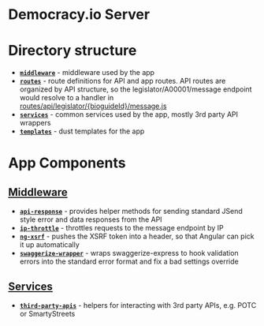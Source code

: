 Democracy.io Server
================

# Directory structure

- [**<code>middleware</code>**](/server/middleware) - middleware used by the app
- [**<code>routes</code>**](/server/routes) - route definitions for API and app routes. API routes are organized by API structure, so the legislator/A00001/message endpoint would resolve to a handler in [routes/api/legislator/{bioguideId}/message.js](/server/routes/api/legislator/{bioguideId}/message.js)
- [**<code>services</code>**](/server/services) - common services used by the app, mostly 3rd party API wrappers
- [**<code>templates</code>**](/server/templates) - dust templates for the app

# App Components

## [Middleware](/server/middleware)

- [**<code>api-response</code>**](/server/middleware/api-response.js) - provides helper methods for sending standard JSend style error and data responses from the API
- [**<code>ip-throttle</code>**](/server/middleware/ip-throttle.js) - throttles requests to the message endpoint by IP
- [**<code>ng-xsrf</code>**](/server/middleware/ng-xsrf.js) - pushes the XSRF token into a header, so that Angular can pick it up automatically 
- [**<code>swaggerize-wrapper</code>**](/server/middleware/swaggerize-wrapper.js) - wraps swaggerize-express to hook validation errors into the standard error format and fix a bad settings override

## [Services](/server/services)

- [**<code>third-party-apis</code>**](/server/services/third-party-apis) - helpers for interacting with 3rd party APIs, e.g. POTC or SmartyStreets
